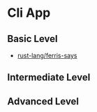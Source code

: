 # Cli App

## Basic Level

- [rust-lang/ferris-says](https://github.com/rust-lang/ferris-says)

## Intermediate Level



## Advanced Level